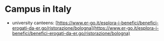 # Campus in Italy

* university canteens: [https://www.er-go.it/esplora-i-benefici/benefici-erogati-da-er.go/ristorazione/bologna](https://www.er-go.it/esplora-i-benefici/benefici-erogati-da-er.go/ristorazione/bologna)
